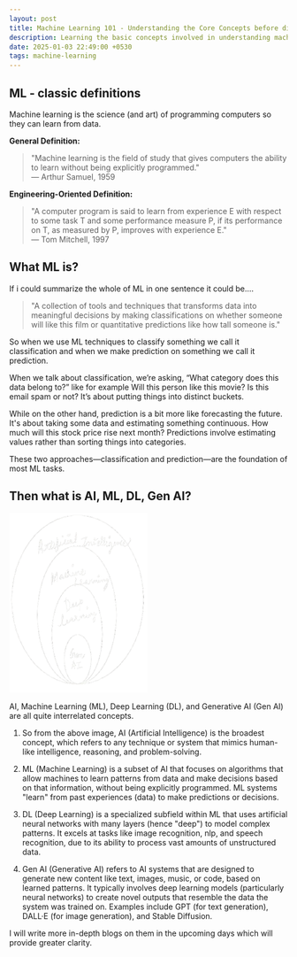 ```yaml
---
layout: post
title: Machine Learning 101 - Understanding the Core Concepts before diving into
description: Learning the basic concepts involved in understanding machine learning
date: 2025-01-03 22:49:00 +0530
tags: machine-learning
---
```


## ML - classic definitions

Machine learning is the science (and art) of programming computers so they can learn from data.

**General Definition:**

> "Machine learning is the field of study that gives computers the ability to learn without being explicitly programmed."  
> — Arthur Samuel, 1959

**Engineering-Oriented Definition:**

> "A computer program is said to learn from experience E with respect to some task T and some performance measure P, if its performance on T, as measured by P, improves with experience E."  
> — Tom Mitchell, 1997

## What ML is?

If i could summarize the whole of ML in one sentence it could be....

> "A collection of tools and techniques that transforms data into meaningful decisions by making classifications on whether someone will like this film or quantitative predictions like how tall someone is."

So when we use ML techniques to classify something we call it classification and when we make prediction on something we call it prediction.

When we talk about classification, we’re asking, “What category does this data belong to?” like for example Will this person like this movie? Is this email spam or not? It’s about putting things into distinct buckets.

While on the other hand, prediction is a bit more like forecasting the future. It's about taking some data and estimating something continuous. How much will this stock price rise next month? Predictions involve estimating values rather than sorting things into categories.

These two approaches—classification and prediction—are the foundation of most ML tasks.

## Then what is AI, ML, DL, Gen AI?

<p align="left">
  <img src="/img/ML 101/ai-dl-ml-genai.png" width="250">
</p>

AI, Machine Learning (ML), Deep Learning (DL), and Generative AI (Gen AI) are all quite interrelated concepts.

1. So from the above image, AI (Artificial Intelligence) is the broadest concept, which refers to any technique or system that mimics human-like intelligence, reasoning, and problem-solving.

2. ML (Machine Learning) is a subset of AI that focuses on algorithms that allow machines to learn patterns from data and make decisions based on that information, without being explicitly programmed. ML systems "learn" from past experiences (data) to make predictions or decisions.

3. DL (Deep Learning) is a specialized subfield within ML that uses artificial neural networks with many layers (hence "deep") to model complex patterns. It excels at tasks like image recognition, nlp, and speech recognition, due to its ability to process vast amounts of unstructured data.

4. Gen AI (Generative AI) refers to AI systems that are designed to generate new content like text, images, music, or code, based on learned patterns. It typically involves deep learning models (particularly neural networks) to create novel outputs that resemble the data the system was trained on. Examples include GPT (for text generation), DALL·E (for image generation), and Stable Diffusion.

I will write more in-depth blogs on them in the upcoming days which will provide greater clarity.

